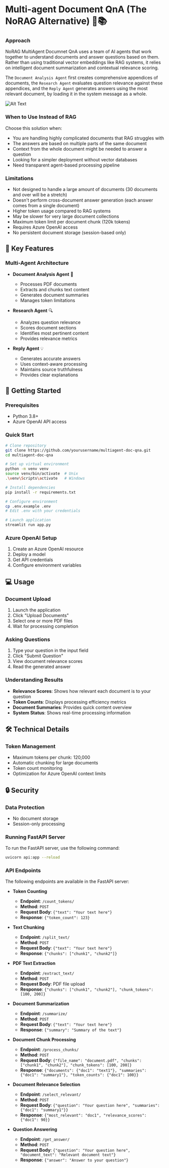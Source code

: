 # Multi-agent Document QnA (The NoRAG Alternative) 🤖📚

### Approach
NoRAG MultiAgent Documnet QnA uses a  team of AI agents that work together to understand documents and answer questions based on them. Rather than using traditional vector embeddings like RAG systems, it relies on intelligent document summarization and contextual relevance scoring. 

The `Document Analysis Agent` first creates comprehensive appendices of documents, the `Research Agent` evaluates question relevance against these appendices, and the `Reply Agent` generates answers using the most relevant document, by loading it in the system message as a whole.

![Alt Text](assets/recording.gif)


### When to Use Instead of RAG
Choose this solution when:
- You are handling highly complicated documents that RAG struggles with
- The answers are based on multiple parts of the same document
- Context from the whole document might be needed to answer a question
- Looking for a simpler deployment without vector databases
- Need transparent agent-based processing pipeline

### Limitations
- Not designed to handle a large amount of documents (30 documents and over will be a stretch)
- Doesn't perform cross-document answer generation (each answer comes from a single document)
- Higher token usage compared to RAG systems
- May be slower for very large document collections
- Maximum token limit per document chunk (120k tokens)
- Requires Azure OpenAI access 
- No persistent document storage (session-based only)


## 🌟 Key Features

### Multi-Agent Architecture
- **Document Analysis Agent** 📄
  - Processes PDF documents
  - Extracts and chunks text content
  - Generates document summaries
  - Manages token limitations
  
- **Research Agent** 🔍
  - Analyzes question relevance
  - Scores document sections
  - Identifies most pertinent content
  - Provides relevance metrics

- **Reply Agent** 💡
  - Generates accurate answers
  - Uses context-aware processing
  - Maintains source truthfulness
  - Provides clear explanations


## 🚀 Getting Started

### Prerequisites
- Python 3.8+
- Azure OpenAI API access

### Quick Start
```bash
# Clone repository
git clone https://github.com/yourusername/multiagent-doc-qna.git
cd multiagent-doc-qna

# Set up virtual environment
python -m venv venv
source venv/bin/activate  # Unix
.\venv\Scripts\activate   # Windows

# Install dependencies
pip install -r requirements.txt

# Configure environment
cp .env.example .env
# Edit .env with your credentials

# Launch application
streamlit run app.py
```

### Azure OpenAI Setup
1. Create an Azure OpenAI resource
2. Deploy a model
3. Get API credentials
4. Configure environment variables

## 💻 Usage

### Document Upload
1. Launch the application
2. Click "Upload Documents"
3. Select one or more PDF files
4. Wait for processing completion

### Asking Questions
1. Type your question in the input field
2. Click "Submit Question"
3. View document relevance scores
4. Read the generated answer

### Understanding Results
- **Relevance Scores**: Shows how relevant each document is to your question
- **Token Counts**: Displays processing efficiency metrics
- **Document Summaries**: Provides quick content overview
- **System Status**: Shows real-time processing information

## 🛠 Technical Details

### Token Management
- Maximum tokens per chunk: 120,000
- Automatic chunking for large documents
- Token count monitoring
- Optimization for Azure OpenAI context limits


## 🔒 Security

### Data Protection
- No document storage
- Session-only processing


### Running FastAPI Server
To run the FastAPI server, use the following command:
```bash
uvicorn api:app --reload
```

### API Endpoints
The following endpoints are available in the FastAPI server:

- **Token Counting**
  - **Endpoint**: `/count_tokens/`
  - **Method**: `POST`
  - **Request Body**: `{"text": "Your text here"}`
  - **Response**: `{"token_count": 123}`

- **Text Chunking**
  - **Endpoint**: `/split_text/`
  - **Method**: `POST`
  - **Request Body**: `{"text": "Your text here"}`
  - **Response**: `{"chunks": ["chunk1", "chunk2"]}`

- **PDF Text Extraction**
  - **Endpoint**: `/extract_text/`
  - **Method**: `POST`
  - **Request Body**: PDF file upload
  - **Response**: `{"chunks": ["chunk1", "chunk2"], "chunk_tokens": [100, 200]}`

- **Document Summarization**
  - **Endpoint**: `/summarize/`
  - **Method**: `POST`
  - **Request Body**: `{"text": "Your text here"}`
  - **Response**: `{"summary": "Summary of the text"}`

- **Document Chunk Processing**
  - **Endpoint**: `/process_chunks/`
  - **Method**: `POST`
  - **Request Body**: `{"file_name": "document.pdf", "chunks": ["chunk1", "chunk2"], "chunk_tokens": [100, 200]}`
  - **Response**: `{"documents": {"doc1": "text1"}, "summaries": {"doc1": "summary1"}, "token_counts": {"doc1": 100}}`

- **Document Relevance Selection**
  - **Endpoint**: `/select_relevant/`
  - **Method**: `POST`
  - **Request Body**: `{"question": "Your question here", "summaries": {"doc1": "summary1"}}`
  - **Response**: `{"most_relevant": "doc1", "relevance_scores": {"doc1": 90}}`

- **Question Answering**
  - **Endpoint**: `/get_answer/`
  - **Method**: `POST`
  - **Request Body**: `{"question": "Your question here", "document_text": "Relevant document text"}`
  - **Response**: `{"answer": "Answer to your question"}`